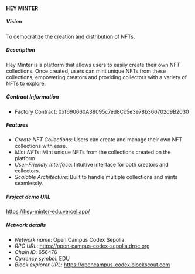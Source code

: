 #### HEY MINTER


##### Vision
To democratize the creation and distribution of NFTs.

##### Description
Hey Minter is a platform that allows users to easily create their own NFT collections. Once created, users can mint unique NFTs from these collections, empowering creators and providing collectors with a variety of NFTs to explore.

##### Contract Information
- Factory Contract: 0xf690660A38095c7ed8Cc5e3e78b366702d9B2030

##### Features
- *Create NFT Collections*: Users can create and manage their own NFT collections with ease.
- *Mint NFTs*: Mint unique NFTs from the collections created on the platform.
- *User-Friendly Interface*: Intuitive interface for both creators and collectors.
- *Scalable Architecture*: Built to handle multiple collections and mints seamlessly.

##### Project demo URL
https://hey-minter-edu.vercel.app/

##### Network details
- *Network name*: Open Campus Codex Sepolia
- *RPC URL*: https://open-campus-codex-sepolia.drpc.org
- *Chain ID*: 656476
- *Currency symbol*: EDU
- *Block explorer URL*: https://opencampus-codex.blockscout.com





